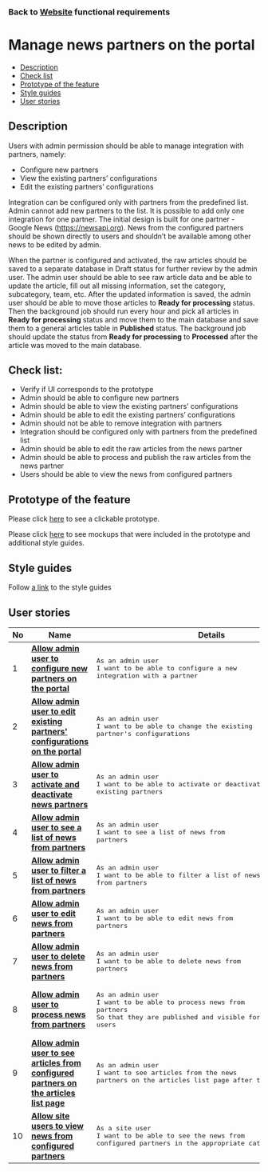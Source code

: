 ### Back to [Website](/sports_hub_portal/web_application_features/web_application_features_list/) functional requirements

# Manage news partners on the portal

- [Description](#description)
- [Check list](#check-list)
- [Prototype of the feature](#prototype-of-the-feature)
- [Style guides](#style-guides)
- [User stories](#user-stories)

## Description

Users with admin permission should be able to manage integration with partners, namely:
  - Сonfigure new partners
  - View the existing partners’ configurations
  - Edit the existing partners’ configurations

Integration can be configured only with partners from the predefined list.
Admin cannot add new partners to the list. It is possible to add only one integration for one partner. The initial design is built for one partner - Google News (https://newsapi.org). News from the configured partners should be shown directly to users and shouldn’t be available among other news to be edited by admin.

When the partner is configured and activated, the raw articles should be saved to a separate database in Draft status for further review by the admin user. The admin user should be able to see raw article data and be able to update the article, fill out all missing information, set the category, subcategory, team, etc. After the updated information is saved, the admin user should be able to move those articles to <b>Ready for processing</b> status. Then the background job should run every hour and pick all articles in <b>Ready for processing</b> status and move them to the main database and save them to a general articles table in <b>Published</b> status. The background job should update the status from <b>Ready for processing</b> to <b>Processed</b> after the article was moved to the main database.

## Check list:

  - Verify if UI corresponds to the prototype
  - Admin should be able to configure new partners
  - Admin should be able to view the existing partners’ configurations
  - Admin should be able to edit the existing partners’ configurations
  - Admin should not be able to remove integration with partners
  - Integration should be configured only with partners from the predefined list
  - Admin should be able to edit the raw articles from the news partner
  - Admin should be able to process and publish the raw articles from the news partner
  - Users should be able to view the news from configured partners

## Prototype of the feature

Please click [here](https://www.figma.com/proto/U7MdkpMsV1yimaWduSnzZP/Manage-News-Partners?page-id=7917%3A851&node-id=7922%3A3319&viewport=266%2C48%2C0.09&scaling=min-zoom&starting-point-node-id=7934%3A2313&show-proto-sidebar=1) to see a clickable prototype.

Please click [here](https://www.figma.com/file/U7MdkpMsV1yimaWduSnzZP/Manage-News-Partners?node-id=7917%3A851) to see mockups that were included in the prototype and additional style guides.

## Style guides

Follow [a link](https://www.figma.com/proto/0zkkf5WC77OSpvyD6YXpFE/Style-guides?page-id=0%3A1&node-id=19%3A5368&viewport=266%2C48%2C0.54&scaling=min-zoom&starting-point-node-id=19%3A5368) to the style guides

## User stories

No           |      Name     |   Details
------------ | ------------- | -------------
1 |[**Allow admin user to configure new partners on the portal**](/sports_hub_portal/web_application_features/manage_news_partners/user_stories/configure_new_partner)|<pre>As an admin user<br>I want to be able to configure a new integration with a partner</pre>
2 |[**Allow admin user to edit existing partners' configurations on the portal**](/sports_hub_portal/web_application_features/manage_news_partners/user_stories/edit_existing_partners_configurations)|<pre>As an admin user<br>I want to be able to change the existing partner's configurations</pre>
3 |[**Allow admin user to activate and deactivate news partners**](/sports_hub_portal/web_application_features/manage_news_partners/user_stories/activate_deactivate_partner)|<pre>As an admin user<br>I want to be able to activate or deactivate existing partners</pre>
4 |[**Allow admin user to see a list of news from partners**](/sports_hub_portal/web_application_features/manage_news_partners/user_stories/partner_news_list)|<pre>As an admin user<br>I want to see a list of news from partners</pre>
5 |[**Allow admin user to filter a list of news from partners**](/sports_hub_portal/web_application_features/manage_news_partners/user_stories/filter_partner_news_list)|<pre>As an admin user<br>I want to be able to filter a list of news from partners</pre>
6 |[**Allow admin user to edit news from partners**](/sports_hub_portal/web_application_features/manage_news_partners/user_stories/edit_articles_from_news_partners)|<pre>As an admin user<br>I want to be able to edit news from partners</pre>
7 |[**Allow admin user to delete news from partners**](/sports_hub_portal/web_application_features/manage_news_partners/user_stories/delete_articles_from_news_partners)|<pre>As an admin user<br>I want to be able to delete news from partners</pre>
8 |[**Allow admin user to process news from partners**](/sports_hub_portal/web_application_features/manage_news_partners/user_stories/process_news_partner_article)|<pre>As an admin user<br>I want to be able to process news from partners<br>So that they are published and visible for the site users</pre>
9 |[**Allow admin user to see articles from configured partners on the articles list page**](/sports_hub_portal/web_application_features/manage_news_partners/user_stories/partners_news_admin_editability)|<pre>As an admin user<br>I want to see articles from the news partners on the articles list page after they are processed</pre>
10 |[**Allow site users to view news from configured partners**](/sports_hub_portal/web_application_features/manage_news_partners/user_stories/viewing_news_from_partners)|<pre>As a site user<br>I want to be able to see the news from configured partners in the appropriate categories</pre>
